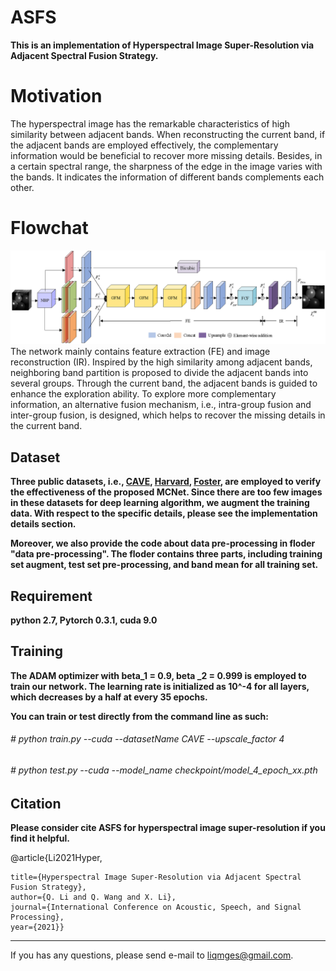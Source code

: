 ASFS
======
**This is an implementation of  Hyperspectral Image Super-Resolution via Adjacent Spectral Fusion Strategy.**

Motivation
=======
The hyperspectral image has the remarkable characteristics of high similarity between adjacent bands. When reconstructing the current band, if the adjacent bands are employed effectively, the complementary information would be beneficial to recover more missing details. Besides,  in a certain spectral range, the sharpness of the edge in the image varies with the bands. It indicates the information of different bands complements each other.

Flowchat
=====
![Image text](https://github.com/qianngli/Images/blob/master/asfs.tiff)
The network mainly contains feature extraction (FE) and image reconstruction (IR). Inspired by the high similarity among adjacent bands, neighboring band partition is proposed to divide the adjacent bands into several groups. Through the current  band,  the  adjacent bands is guided to enhance the exploration ability. To explore more complementary information, an alternative fusion mechanism, i.e., intra-group fusion and inter-group fusion, is designed, which helps to recover the missing details in the current band.

Dataset
------
**Three public datasets, i.e., [CAVE](https://www1.cs.columbia.edu/CAVE/databases/multispectral/ "CAVE"), [Harvard](http://vision.seas.harvard.edu/hyperspec/explore.html "Harvard"), [Foster](https://personalpages.manchester.ac.uk/staff/d.h.foster/Local\_Illumination\_HSIs/Local\_Illumination\_HSIs\_2015.html "Foster"), are employed to verify the effectiveness of the  proposed MCNet. Since there are too few images in these datasets for deep learning algorithm, we augment the training data. With respect to the specific details, please see the implementation details section.**

**Moreover, we also provide the code about data pre-processing in floder "data pre-processing". The floder contains three parts, including training set augment, test set pre-processing, and band mean for all training set.**

Requirement
---------
**python 2.7, Pytorch 0.3.1, cuda 9.0**

Training
--------
**The ADAM optimizer with beta_1 = 0.9, beta _2 = 0.999 is employed to train our network.  The learning rate is initialized as 10^-4 for all layers, which decreases by a half at every 35 epochs.**

**You can train or test directly from the command line as such:**

###### # python train.py --cuda --datasetName CAVE  --upscale_factor 4
###### # python test.py --cuda --model_name checkpoint/model_4_epoch_xx.pth

Citation 
--------
**Please consider cite ASFS for hyperspectral image super-resolution if you find it helpful.**

@article{Li2021Hyper,

	title={Hyperspectral Image Super-Resolution via Adjacent Spectral Fusion Strategy},
	author={Q. Li and Q. Wang and X. Li},
	journal={International Conference on Acoustic, Speech, and Signal Processing},
	year={2021}}
  
--------
If you has any questions, please send e-mail to liqmges@gmail.com.

